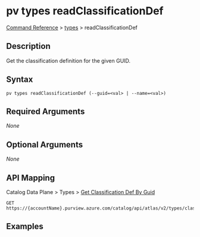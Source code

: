 # pv types readClassificationDef
[Command Reference](../../../README.md#command-reference) > [types](./main.md) > readClassificationDef

## Description
Get the classification definition for the given GUID.

## Syntax
```
pv types readClassificationDef (--guid=<val> | --name=<val>)
```

## Required Arguments
*None*

## Optional Arguments
*None*

## API Mapping
Catalog Data Plane > Types > [Get Classification Def By Guid](https://docs.microsoft.com/en-us/rest/api/purview/catalogdataplane/types/get-classification-def-by-guid)
```
GET https://{accountName}.purview.azure.com/catalog/api/atlas/v2/types/classificationdef/guid/{guid}
```

## Examples
```powershell

```